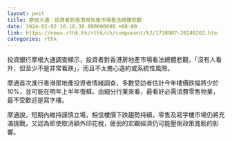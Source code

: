 ```yaml
---
layout: post
title: 摩根大通：投資者對香港房地產市場看法總體悲觀
date: 2024-02-02 16:16:30.000000000 +08:00
link: https://news.rthk.hk/rthk/ch/component/k2/1738907-20240202.htm
categories: rthk
---
```


投資銀行摩根大通調查顯示，投資者對香港房地產市場看法總體悲觀，「沒有人看升，但至少不是非常看跌」，而且不太擔心違約或系統性風險。

摩通首次進行香港房地產投資者情緒調查，多數受訪者估計今年樓價跌幅將少於10%，並可能在明年上半年復蘇。由細分行業來看，最看好必需消費零售物業，最不受歡迎是寫字樓。

摩通說，短期內維持謹慎立場，相信樓價下跌趨勢持續，零售及寫字樓市場仍將充滿挑戰，又認為即使取消額外印花稅，疲弱的宏觀經濟仍可能壓倒政策寬鬆的影響。
